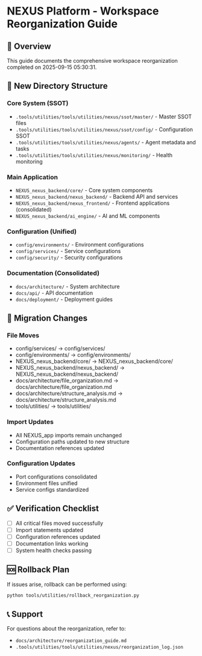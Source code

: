 # NEXUS Platform - Workspace Reorganization Guide

## 🎯 Overview

This guide documents the comprehensive workspace reorganization completed on 2025-09-15 05:30:31.

## 📁 New Directory Structure

### Core System (SSOT)

- `.tools/utilities/tools/utilities/nexus/ssot/master/` - Master SSOT files
- `.tools/utilities/tools/utilities/nexus/ssot/config/` - Configuration SSOT
- `.tools/utilities/tools/utilities/nexus/agents/` - Agent metadata and tasks
- `.tools/utilities/tools/utilities/nexus/monitoring/` - Health monitoring

### Main Application

- `NEXUS_nexus_backend/core/` - Core system components
- `NEXUS_nexus_backend/nexus_backend/` - Backend API and services
- `NEXUS_nexus_backend/nexus_frontend/` - Frontend applications (consolidated)
- `NEXUS_nexus_backend/ai_engine/` - AI and ML components

### Configuration (Unified)

- `config/environments/` - Environment configurations
- `config/services/` - Service configurations
- `config/security/` - Security configurations

### Documentation (Consolidated)

- `docs/architecture/` - System architecture
- `docs/api/` - API documentation
- `docs/deployment/` - Deployment guides

## 🔄 Migration Changes

### File Moves

- config/services/ → config/services/
- config/environments/ → config/environments/
- NEXUS_nexus_backend/core/ → NEXUS_nexus_backend/core/
- NEXUS_nexus_backend/nexus_backend/ → NEXUS_nexus_backend/nexus_backend/
- docs/architecture/file_organization.md → docs/architecture/file_organization.md
- docs/architecture/structure_analysis.md → docs/architecture/structure_analysis.md
- tools/utilities/ → tools/utilities/

### Import Updates

- All NEXUS_app imports remain unchanged
- Configuration paths updated to new structure
- Documentation references updated

### Configuration Updates

- Port configurations consolidated
- Environment files unified
- Service configs standardized

## ✅ Verification Checklist

- [ ] All critical files moved successfully
- [ ] Import statements updated
- [ ] Configuration references updated
- [ ] Documentation links working
- [ ] System health checks passing

## 🆘 Rollback Plan

If issues arise, rollback can be performed using:

```bash
python tools/utilities/rollback_reorganization.py
```

## 📞 Support

For questions about the reorganization, refer to:

- `docs/architecture/reorganization_guide.md`
- `.tools/utilities/tools/utilities/nexus/reorganization_log.json`
